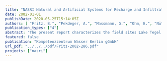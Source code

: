 ```yaml
---
title: "NASRI Natural and Artificial Systems for Recharge and Infiltration Period 2001-2002"
date: 2002-01-01
publishDate: 2020-05-25T15:14:05Z
authors: [ "Fritz, B.", "Pekdeger, A.", "Massmann, G.", "Ohm, B.", "Nützmann, G.", "Horner, C.", "Holzbecher, E.", "Wiese, B.", "Greskowiak, J.", "Heberer, T.", "Fanck, B.", "Mechlinski, A.", "Jekel, M.", "Grünheid, S.", "Kutz, K.", "Hübner, U.", "Jacobs, C.", "Chorus, I.", "Bartel, H.", "Grützmacher, G.", "Wessel, G.", "López-Pila, J. M.", "Szewzyk, R. G.", "Dizer, H.", "Fischer, M.", "Bohn, H." ]
publication_types: ["4"]
abstract: "The present report characterizes the field sites Lake Tegel and Lake Wannsee as well as the artificial recharge site GWA Tegel in terms of their clogging layer, sedimentary, hydraulic and hydrochemical properties. As a result, a solid basis for the interpretation of specific compounds evaluated within NASRI and for subsequent modeling and quantification of the data is given. Major problems or difficulties where identified, in order to focus investigations on aspects not fully understood to date in the next project phase. The combination of different tracers enables the interpretation of the flow regime. With the help of T/He analysis, ages of different water bodies can be estimated. The analysis of tracer showing distinct seasonal variations is used to estimate travel times while water constituents which are either mainly present in the bank filtrate or the background water are used for mixing calculations. The proportions of treated wastewater in the surface water were estimated in front of the transects. The surface water composition varies largely both in time and space, which is a problem at Wannsee, where the surface water sampling point is not representative for the bank filtration input. Estimates for travel times of the bank filtrate to individual observation and production wells are given and vary between days and several months. The production wells are a mixture of bank filtrate and water from inland of the wells and deeper aquifers, proportions of bank filtrate are given where possible to differentiate between contaminant removal and dilution. They vary between < 20 and > 80 %. The new observation wells enable a vertical differentiation of the infiltrate. It becomes clear that at Tegel and Wannsee, there is a strong vertical succession towards larger proportions of considerably older bank filtrate with depth. At the Wannsee transect, the observation wells deeper than the lake do not reflect the surface water signal at all. It will be important to combine the new information with hydraulic information of existing flow models (mainly of the IGB “model” group). The evaluation of the redox conditions shows that redox successions proceed with depth rather than (only) in flow direction. In addition, the redox zoning (as characterised by the appearance or disappearance of redox sensitive species) is very transient. The zones are much wider in winter than in summer, in particular at the artificial recharge site GWA Tegel, probably due to temperature effects. This poses a challenge for the desired modelling and the interpretation of data from redoxsensitive substances."
featured: false
publication: "Kompetenzzentrum Wasser Berlin gGmbH"
url_pdf: "../../../pdf/Fritz-2002-286.pdf"
projects: ["nasri"]
---
```


